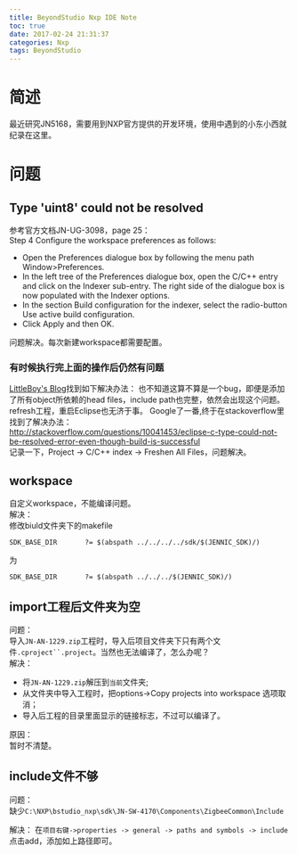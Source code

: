 ```yaml
---
title: BeyondStudio Nxp IDE Note
toc: true
date: 2017-02-24 21:31:37
categories: Nxp
tags: BeyondStudio
---
```



# 简述
最近研究JN5168，需要用到NXP官方提供的开发环境，使用中遇到的小东小西就纪录在这里。

# 问题
## Type 'uint8' could not be resolved
参考官方文档JN-UG-3098，page 25：  
Step 4 Configure the workspace preferences as follows:  
* Open the Preferences dialogue box by following the menu path Window>Preferences.
* In the left tree of the Preferences dialogue box, open the C/C++ entry and click on the Indexer sub-entry. The right side of the dialogue box is now populated with the Indexer options.
* In the section Build configuration for the indexer, select the radio-button Use active build configuration.
* Click Apply and then OK.

问题解决。每次新建workspace都需要配置。

### 有时候执行完上面的操作后仍然有问题
[LittleBoy's Blog](http://blog.163.com/rainsmell_/blog/static/212827113201431605936633/)找到如下解决办法：
也不知道这算不算是一个bug，即便是添加了所有object所依赖的head files，include path也完整，依然会出现这个问题。refresh工程，重启Eclipse也无济于事。
Google了一番,终于在stackoverflow里找到了解决办法：  
http://stackoverflow.com/questions/10041453/eclipse-c-type-could-not-be-resolved-error-even-though-build-is-successful  
记录一下，Project -> C/C++ index -> Freshen All Files，问题解决。

## workspace
自定义workspace，不能编译问题。  
解决：  
修改biuld文件夹下的makefile
```
SDK_BASE_DIR       ?= $(abspath ../../../../sdk/$(JENNIC_SDK)/)
```
为
```
SDK_BASE_DIR       ?= $(abspath ../../../$(JENNIC_SDK)/)
```

## import工程后文件夹为空
问题：  
导入`JN-AN-1229.zip`工程时，导入后项目文件夹下只有两个文件`.cproject``.project`。当然也无法编译了，怎么办呢？  
解决：  
* 将`JN-AN-1229.zip`解压到`当前`文件夹;
* 从文件夹中导入工程时，把options->Copy projects into workspace 选项取消；
* 导入后工程的目录里面显示的链接标志，不过可以编译了。

原因：  
暂时不清楚。

## include文件不够
问题：  
缺少`C:\NXP\bstudio_nxp\sdk\JN-SW-4170\Components\ZigbeeCommon\Include`

解决： 
在`项目右键->properties -> general -> paths and symbols -> include` 点击add，添加如上路径即可。

